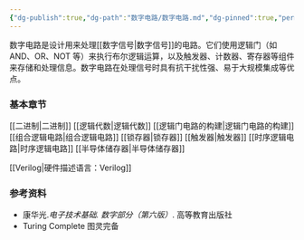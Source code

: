 ```yaml
---
{"dg-publish":true,"dg-path":"数字电路/数字电路.md","dg-pinned":true,"permalink":"/数字电路/数字电路/","pinned":true,"dgPassFrontmatter":true,"noteIcon":"","created":"2024-05-21T15:20:28.302+08:00","updated":"2024-07-09T19:50:59.253+08:00"}
---
```


数字电路是设计用来处理[[数字信号\|数字信号]]的电路。它们使用逻辑门（如 AND、OR、NOT 等）来执行布尔逻辑运算，以及触发器、计数器、寄存器等组件来存储和处理信息。数字电路在处理信号时具有抗干扰性强、易于大规模集成等优点。

### 基本章节
[[二进制\|二进制]]
[[逻辑代数\|逻辑代数]]
[[逻辑门电路的构建\|逻辑门电路的构建]]
[[组合逻辑电路\|组合逻辑电路]]
[[锁存器\|锁存器]]
[[触发器\|触发器]]
[[时序逻辑电路\|时序逻辑电路]]
[[半导体储存器\|半导体储存器]]

[[Verilog\|硬件描述语言：Verilog]]


### 参考资料
- 康华光.*电子技术基础. 数字部分（第六版）*. 高等教育出版社
- Turing Complete  图灵完备



